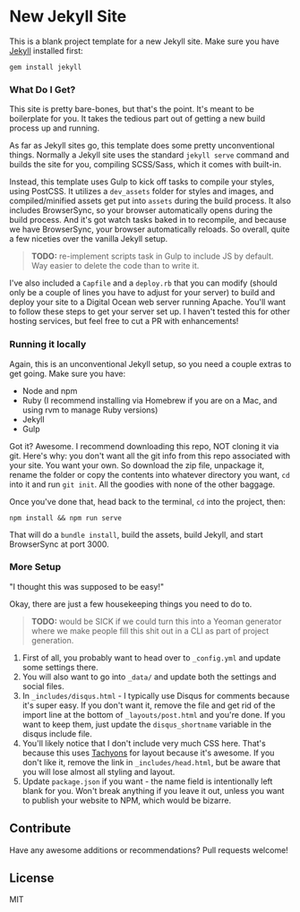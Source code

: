 New Jekyll Site
===============

This is a blank project template for a new Jekyll site. Make sure you have [Jekyll](https://jekyllrb.com) installed first:

```
gem install jekyll
```

### What Do I Get?

This site is pretty bare-bones, but that's the point. It's meant to be boilerplate for you. It takes the tedious part out of getting a new build process up and running.

As far as Jekyll sites go, this template does some pretty unconventional things. Normally a Jekyll site uses the standard `jekyll serve` command and builds the site for you, compiling SCSS/Sass, which it comes with built-in.

Instead, this template uses Gulp to kick off tasks to compile your styles, using PostCSS. It utilizes a `dev_assets` folder for styles and images, and compiled/minified assets get put into `assets` during the build process. It also includes BrowserSync, so your browser automatically opens during the build process. And it's got watch tasks baked in to recompile, and because we have BrowserSync, your browser automatically reloads. So overall, quite a few niceties over the vanilla Jekyll setup.

> **TODO:** re-implement scripts task in Gulp to include JS by default. Way easier to delete the code than to write it.

I've also included a `Capfile` and a `deploy.rb` that you can modify (should only be a couple of lines you have to adjust for your server) to build and deploy your site to a Digital Ocean web server running Apache. You'll want to follow these steps to get your server set up. I haven't tested this for other hosting services, but feel free to cut a PR with enhancements!

### Running it locally

Again, this is an unconventional Jekyll setup, so you need a couple extras to get going. Make sure you have:

- Node and npm
- Ruby (I recommend installing via Homebrew if you are on a Mac, and using rvm to manage Ruby versions)
- Jekyll
- Gulp

Got it? Awesome. I recommend downloading this repo, NOT cloning it via git. Here's why: you don't want all the git info from this repo associated with your site. You want your own. So download the zip file, unpackage it, rename the folder or copy the contents into whatever directory you want, `cd` into it and run `git init`. All the goodies with none of the other baggage.

Once you've done that, head back to the terminal, `cd` into the project, then:

```
npm install && npm run serve
```

That will do a `bundle install`, build the assets, build Jekyll, and start BrowserSync at port 3000.

### More Setup

"I thought this was supposed to be easy!"

Okay, there are just a few housekeeping things you need to do to.

> **TODO:** would be SICK if we could turn this into a Yeoman generator where we make people fill this shit out in a CLI as part of project generation.

1. First of all, you probably want to head over to `_config.yml` and update some settings there.
2. You will also want to go into `_data/` and update both the settings and social files.
3. In `_includes/disqus.html` - I typically use Disqus for comments because it's super easy. If you don't want it, remove the file and get rid of the import line at the bottom of `_layouts/post.html` and you're done. If you want to keep them, just update the `disqus_shortname` variable in the disqus include file.
4. You'll likely notice that I don't include very much CSS here. That's because this uses [Tachyons](https://tachyons.io) for layout because it's awesome. If you don't like it, remove the link in `_includes/head.html`, but be aware that you will lose almost all styling and layout.
5. Update `package.json` if you want - the name field is intentionally left blank for you. Won't break anything if you leave it out, unless you want to publish your website to NPM, which would be bizarre.

## Contribute

Have any awesome additions or recommendations? Pull requests welcome!

## License

MIT
